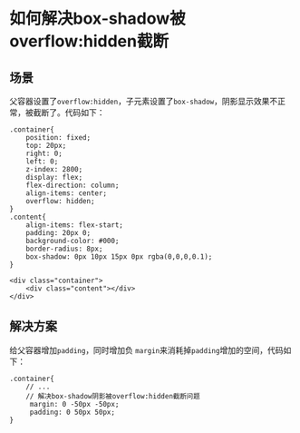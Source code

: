 # 如何解决box-shadow被overflow:hidden截断

## 场景
父容器设置了`overflow:hidden`，子元素设置了`box-shadow`，阴影显示效果不正常，被截断了。代码如下：
```
.container{
    position: fixed;
    top: 20px; 
    right: 0;
    left: 0;
    z-index: 2800;
    display: flex;
    flex-direction: column;
    align-items: center;
    overflow: hidden;
}
.content{
    align-items: flex-start;
    padding: 20px 0;
    background-color: #000;
    border-radius: 8px;
    box-shadow: 0px 10px 15px 0px rgba(0,0,0,0.1);
}

<div class="container">
    <div class="content"></div>
</div>
```

## 解决方案
给父容器增加`padding`，同时增加负 `margin`来消耗掉`padding`增加的空间，代码如下：
```
.container{
    // ...
    // 解决box-shadow阴影被overflow:hidden截断问题
     margin: 0 -50px -50px;
     padding: 0 50px 50px; 
}
```
